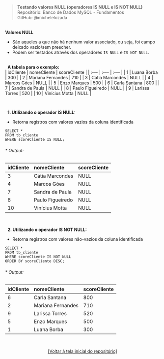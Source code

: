 > **Testando valores NULL (operadores IS NULL e IS NOT NULL)**  
> Repositório: Banco de Dados MySQL - Fundamentos  
> GitHub: @michelelozada
&nbsp;
     
&nbsp;      
**Valores NULL**    
- São aqueles a que não há nenhum valor associado, ou seja, foi campo deixado vazio/sem preecher.
- Podem ser testados através dos operadores `IS NULL` e `IS NOT NULL`.  
&nbsp;
     
&nbsp;
**A tabela para o exemplo:**   
| idCliente | nomeCliente 		| scoreCliente |
| :---      | :---	      		| :---         |
| 1         | Luana Borba	    | 300          |
| 2	        | Mariana Fernandes | 710          |
| 3	        | Cátia Marcondes	| NULL         |
| 4	        | Marcos Góes	    | NULL         |
| 5	        | Enzo Marques	    | 500          |
| 6	        | Carla Santana	    | 800          |
| 7	        | Sandra de Paula	| NULL         |
| 8	        | Paulo Figueiredo  | NULL         |
| 9	        | Larissa Torres	| 520          |
| 10        | Vinícius Motta	| NULL         |

&nbsp;
     
&nbsp;
**1. Utilizando o operador IS NULL:**  
* Retorna registros com valores vazios da coluna identificada
```mysql
SELECT * 
FROM tb_cliente 
WHERE scoreCliente IS NULL;
```
###### * Output:  
| idCliente | nomeCliente 		| scoreCliente |
| :---      | :---	      		| :---         |
| 3	        | Cátia Marcondes	| NULL         |
| 4	        | Marcos Góes	    | NULL         |
| 7	        | Sandra de Paula	| NULL         |
| 8	        | Paulo Figueiredo  | NULL         |
| 10        | Vinícius Motta	| NULL         |

&nbsp;
     
&nbsp;
**2. Utilizando o operador IS NOT NULL:**  
* Retorna registros com valores não-vazios da coluna identificada  
```mysql
SELECT * 
FROM tb_cliente 
WHERE scoreCliente IS NOT NULL
ORDER BY scoreCliente DESC;
```
###### * Output:  
| idCliente | nomeCliente 		| scoreCliente |
| :---      | :---	      		| :---         |
| 6	        | Carla Santana	    | 800          |
| 2	        | Mariana Fernandes | 710          |
| 9	        | Larissa Torres	| 520          |
| 5	        | Enzo Marques	    | 500          |
| 1         | Luana Borba	    | 300          |

&nbsp;

<div align="center">
<a href="https://github.com/michelelozada/Banco-de-Dados-MySQL-Fundamentos">[Voltar à tela inicial do repositório]</a>
</div>